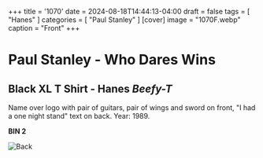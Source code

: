 +++
title = '1070'
date = 2024-08-18T14:44:13-04:00
draft = false
tags = [ "Hanes" ]
categories = [ "Paul Stanley" ]
[cover]
image = "1070F.webp"
caption = "Front"
+++
# Paul Stanley - Who Dares Wins
## Black XL T Shirt - Hanes *Beefy-T*

Name over logo with pair of guitars, pair of wings and sword on front, "I had a one night stand" text on back. Year: 1989.

**BIN 2**

![Back](/1070B.webp)
